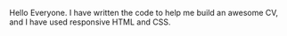 Hello Everyone. I have written the code to help me build an awesome CV, and I have used responsive HTML and CSS. 

